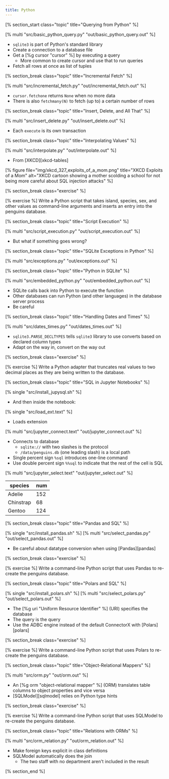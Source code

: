 ```yaml
---
title: Python
---
```


<!-- ---------------------------------------------------------------- -->
[% section_start class="topic" title="Querying from Python" %]

[% multi "src/basic_python_query.py" "out/basic_python_query.out" %]

-   `sqlite3` is part of Python's standard library
-   Create a connection to a database file
-   Get a [%g cursor "cursor" %] by executing a query
    -   More common to create cursor and use that to run queries
-   Fetch all rows at once as list of tuples

<!-- ---------------------------------------------------------------- -->
[% section_break class="topic" title="Incremental Fetch" %]

[% multi "src/incremental_fetch.py" "out/incremental_fetch.out" %]

-   `cursor.fetchone` returns `None` when no more data
-   There is also `fetchmany(N)` to fetch (up to) a certain number of rows

<!-- ---------------------------------------------------------------- -->
[% section_break class="topic" title="Insert, Delete, and All That" %]

[% multi "src/insert_delete.py" "out/insert_delete.out" %]

-   Each `execute` is its own transaction

<!-- ---------------------------------------------------------------- -->
[% section_break class="topic" title="Interpolating Values" %]

[% multi "src/interpolate.py" "out/interpolate.out" %]

-   From [XKCD][xkcd-tables]

[% figure
   file="img/xkcd_327_exploits_of_a_mom.png"
   title="XKCD Exploits of a Mom"
   alt="XKCD cartoon showing a mother scolding a school for not being more careful about SQL injection attacks"
%]

<!-- ---------------------------------------------------------------- -->
[% section_break class="exercise" %]

[% exercise %]
Write a Python script that takes island, species, sex, and other values as command-line arguments
and inserts an entry into the penguins database.

<!-- ---------------------------------------------------------------- -->
[% section_break class="topic" title="Script Execution" %]

[% multi "src/script_execution.py" "out/script_execution.out" %]

-   But what if something goes wrong?

<!-- ---------------------------------------------------------------- -->
[% section_break class="topic" title="SQLite Exceptions in Python" %]

[% multi "src/exceptions.py" "out/exceptions.out" %]

<!-- ---------------------------------------------------------------- -->
[% section_break class="topic" title="Python in SQLite" %]

[% multi "src/embedded_python.py" "out/embedded_python.out" %]

-   SQLite calls back into Python to execute the function
-   Other databases can run Python (and other languages) in the database server process
-   Be careful

<!-- ---------------------------------------------------------------- -->
[% section_break class="topic" title="Handling Dates and Times" %]

[% multi "src/dates_times.py" "out/dates_times.out" %]

-   `sqlite3.PARSE_DECLTYPES` tells `sqlite3` library to use converts based on declared column types
-   Adapt on the way in, convert on the way out

<!-- ---------------------------------------------------------------- -->
[% section_break class="exercise" %]

[% exercise %]
Write a Python adapter that truncates real values to two decimal places
as they are being written to the database.

<!-- ---------------------------------------------------------------- -->
[% section_break class="topic" title="SQL in Jupyter Notebooks" %]

[% single "src/install_jupysql.sh" %]

-   And then inside the notebook:

[% single "src/load_ext.text" %]

-   Loads extension

[% multi "src/jupyter_connect.text" "out/jupyter_connect.out" %]

-   Connects to database
    -   `sqlite://` with two slashes is the protocol
    -   `/data/penguins.db` (one leading slash) is a local path
-   Single percent sign `%sql` introduces one-line command
-   Use double percent sign `%%sql` to indicate that the rest of the cell is SQL

[% multi "src/jupyter_select.text" "out/jupyter_select.out" %]

<table>
  <thead>
    <tr>
      <th>species</th>
      <th>num</th>
    </tr>
  </thead>
  <tbody>
    <tr>
      <td>Adelie</td>
      <td>152</td>
    </tr>
    <tr>
      <td>Chinstrap</td>
      <td>68</td>
    </tr>
    <tr>
      <td>Gentoo</td>
      <td>124</td>
    </tr>
  </tbody>
</table>

<!-- ---------------------------------------------------------------- -->
[% section_break class="topic" title="Pandas and SQL" %]

[% single "src/install_pandas.sh" %]
[% multi "src/select_pandas.py" "out/select_pandas.out" %]

-   Be careful about datatype conversion when using [Pandas][pandas]

<!-- ---------------------------------------------------------------- -->
[% section_break class="exercise" %]

[% exercise %]
Write a command-line Python script that uses Pandas to re-create the penguins database.

<!-- ---------------------------------------------------------------- -->
[% section_break class="topic" title="Polars and SQL" %]

[% single "src/install_polars.sh" %]
[% multi "src/select_polars.py" "out/select_polars.out" %]

-   The [%g uri "Uniform Resource Identifier" %] (URI) specifies the database
-   The query is the query
-   Use the ADBC engine instead of the default ConnectorX with [Polars][polars]

<!-- ---------------------------------------------------------------- -->
[% section_break class="exercise" %]

[% exercise %]
Write a command-line Python script that uses Polars to re-create the penguins database.

<!-- ---------------------------------------------------------------- -->
[% section_break class="topic" title="Object-Relational Mappers" %]

[% multi "src/orm.py" "out/orm.out" %]

-   An [%g orm "object-relational mapper" %] (ORM) translates table columns to object properties and vice versa
-   [SQLModel][sqlmodel] relies on Python type hints

<!-- ---------------------------------------------------------------- -->
[% section_break class="exercise" %]

[% exercise %]
Write a command-line Python script that uses SQLModel to re-create the penguins database.

<!-- ---------------------------------------------------------------- -->
[% section_break class="topic" title="Relations with ORMs" %]

[% multi "src/orm_relation.py" "out/orm_relation.out" %]

-   Make foreign keys explicit in class definitions
-   SQLModel automatically does the join
    -   The two staff with no department aren't included in the result

[% section_end %]

